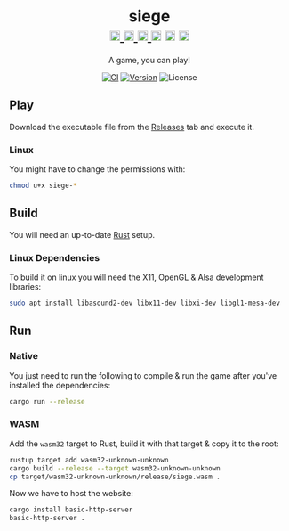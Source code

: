 <h1 align="center">
	siege<br/>
	<a href="https://github.com/tversteeg/siege/releases">
		<img src="https://cdn.rawgit.com/simple-icons/simple-icons/develop/icons/linux.svg" width="18" height="18" />
		<img src="https://cdn.rawgit.com/simple-icons/simple-icons/develop/icons/apple.svg" width="18" height="18" />
		<img src="https://cdn.rawgit.com/simple-icons/simple-icons/develop/icons/windows.svg" width="18" height="18" />
	</a>
	<img src="https://cdn.rawgit.com/simple-icons/simple-icons/develop/icons/mozillafirefox.svg" width="18" height="18" />
	<img src="https://cdn.rawgit.com/simple-icons/simple-icons/develop/icons/googlechrome.svg" width="18" height="18" />
	<img src="https://cdn.rawgit.com/simple-icons/simple-icons/develop/icons/safari.svg" width="18" height="18" />
</h1>
<p align="center">
	A game, you can play!
</p>
	
<p align="center">
	<a href="https://github.com/tversteeg/siege/actions"><img src="https://github.com/tversteeg/siege/workflows/CI/badge.svg" alt="CI"/></a>
	<a href="https://crates.io/crates/siege"><img src="https://img.shields.io/crates/v/siege.svg" alt="Version"/></a>
	<img src="https://img.shields.io/crates/l/siege.svg" alt="License"/>
	<br/>
</p>

## Play

Download the executable file from the [Releases](https://github.com/tversteeg/siege/releases) tab and execute it.

### Linux

You might have to change the permissions with:

```bash
chmod u+x siege-*
```

## Build

You will need an up-to-date [Rust](https://rustup.rs/) setup.

### Linux Dependencies

To build it on linux you will need the X11, OpenGL & Alsa development libraries:

```bash
sudo apt install libasound2-dev libx11-dev libxi-dev libgl1-mesa-dev
```

## Run

### Native

You just need to run the following to compile & run the game after you've installed the dependencies:

```bash
cargo run --release
```

### WASM

Add the `wasm32` target to Rust, build it with that target & copy it to the root:

```bash
rustup target add wasm32-unknown-unknown
cargo build --release --target wasm32-unknown-unknown
cp target/wasm32-unknown-unknown/release/siege.wasm .
```

Now we have to host the website:

```bash
cargo install basic-http-server
basic-http-server .
```
